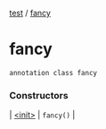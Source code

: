 [test](../../index.md) / [fancy](./index.md)

# fancy

`annotation class fancy`

### Constructors

| [&lt;init&gt;](-init-.md) | `fancy()` |

